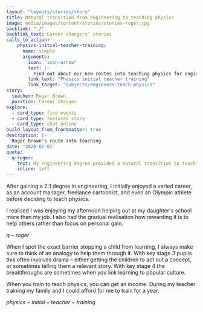 ```yaml
---
layout: "layouts/stories/story"
title: Natural transition from engineering to teaching physics
image: media/images/content/stories/stories-roger.jpg
backlink: "./"
backlink_text: Career changers' stories
calls_to_action:
    physics-initial-teacher-training:
      name: simple
      arguments:
        icon: "icon-arrow"
        text: |-
          Find out about our new routes into teaching physics for engineering graduates.
        link_text: "Physics initial teacher training"
        link_target: "subjects/engineers-teach-physics"
story:
  teacher: Roger Brown
  position: Career changer
explore:
  - card_type: find events
  - card_type: featured story
  - card_type: chat online
build_layout_from_frontmatter: true
description: |-
  Roger Brown's route into teaching
date: "2020-02-01"
quote:
  q-roger:
    text: My engineering degree provided a natural transition to teaching physics and I value the way science – especially physics – teaches a clear thought process and a way to make rational sense of the world.
    inline: left
---
```


After gaining a 2:1 degree in engineering, I initially enjoyed a varied career, as an account manager, freelance cartoonist, and even an Olympic athlete before deciding to teach physics.

I realised I was enjoying my afternoon helping out at my daughter's school more than my job. I also had the gradual realisation how rewarding it is to help others rather than focus on personal gain.

$q-roger$

When I spot the exact barrier stopping a child from learning, I always make sure to think of an analogy to help them through it. With key stage 3 pupils this often involves drama – either getting the children to act out a concept, or sometimes telling them a relevant story. With key stage 4 the breakthroughs are sometimes when you link learning to popular culture.

When you train to teach physics, you can get an income. During my teacher training my family and I could afford for me to train for a year.

$physics-initial-teacher-training$
